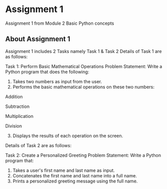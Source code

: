 
# Assignment 1

Assignment 1 from Module 2 Basic Python concepts



## About Assignment 1

Assignment 1 includes 2 Tasks namely Task 1 & Task 2
Details of Task 1 are as follows:

Task 1: Perform Basic Mathematical Operations
Problem Statement: Write a Python program that does the following:
1.  Takes two numbers as input from the user.
2.  Performs the basic mathematical operations on these two numbers:

Addition

Subtraction

Multiplication

Division

3.  Displays the results of each operation on the screen.

Details of Task 2 are as follows:

Task 2: Create a Personalized Greeting
Problem Statement: Write a Python program that:
1.  Takes a user's first name and last name as input.
2.  Concatenates the first name and last name into a full name.
3.  Prints a personalized greeting message using the full name.
